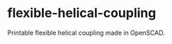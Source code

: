 flexible-helical-coupling
=========================

Printable flexible helical coupling made in OpenSCAD.
